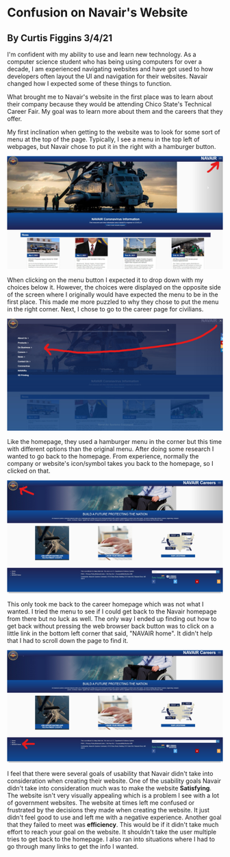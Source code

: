 # Confusion on Navair's Website
## By Curtis Figgins 3/4/21

I'm confident with my ability to use and learn new technology. As a computer science student who has 
being using computers for over a decade, I am experienced navigating websites and have got used to 
how developers often layout the UI and navigation for their websites. Navair changed how I expected some 
of these things to function.

What brought me to Navair's website in the first place was to learn about their company because they 
would be attending Chico State's Technical Career Fair. My goal was to learn more about them and the careers
that they offer. 

My first inclination when getting to the website was to look for some sort of menu at the top of the page. 
Typically, I see a menu in the top left of webpages, but Navair chose to put it in the right with a hamburger 
button.


![Homepage](Homepage.jpg)

When clicking on the menu button I expected it to drop down with my choices below it. However, the choices 
were displayed on the opposite side of the screen where I originally would have expected the menu to be 
in the first place. This made me more puzzled to why they chose to put the menu in the right corner. 
Next, I chose to go to the career page for civilians. 

![Homepage_Menu](Homepage_Menu.jpg)


Like the homepage, they used a hamburger menu in the corner but this time with different options than the original menu. 
After doing some research I wanted to go back to the homepage. From experience, normally the company or website's 
icon/symbol takes you back to the homepage, so I clicked on that.

![Careers_Logo](Careers_Logo.jpg)


This only took me back to the career homepage which was not what I wanted. I tried the menu to see if I could get back to 
the Navair homepage from there but no luck as well. The only way I ended up finding out how to get back without pressing the web browser
back button was to click on a little link in the bottom left corner that said, "NAVAIR home". It didn't help that
I had to scroll down the page to find it. 

![Careers_Homepage](Careers_Homepage.jpg)


I feel that there were several goals of usability that Navair didn't take into consideration when creating their website. One of the usability goals Navair 
didn't take into consideration much was to make the website **Satisfying**. The website isn't very visually appealing which is a problem I see with a lot of 
government websites. The website at times left me confused or frustrated by the decisions they made when creating the website. 
It just didn't feel good to use and left me with a negative experience. Another goal that they failed to meet was **efficiency**. This would be if 
it didn't take much effort to reach your goal on the website. It shouldn't take the user multiple tries to get back to the homepage. I also ran into 
situations where I had to go through many links to get the info I wanted. 
